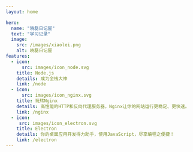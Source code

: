 ```yaml
---
layout: home

hero:
  name: "晓磊日记屋"
  text: "学习记录"
  image:
    src: /images/xiaolei.png
    alt: 晓磊日记屋
features:
  - icon: 
      src: images/icon_node.svg
    title: Node.js
    details: 成为全栈大神
    link: /node
  - icon: 
      src: images/icon_nginx.svg
    title: 玩转Nginx
    details: 高性能的HTTP和反向代理服务器，Nginx让你的网站运行更稳定、更快速。
    link: /nginx
  - icon: 
     src: images/icon_electron.svg
    title: Electron
    details: 你的桌面应用开发得力助手，使用JavaScript，尽享编程之便捷！
    link: /electron
---
```


